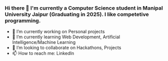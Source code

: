 ### Hi there 👋 I'm currently a Computer Science student in Manipal University Jaipur (Graduating in 2025). I like competetive programming.

- 🔭 I’m currently working on Personal projects
- 🌱 I’m currently learning Web Development, Artificial Intelligence/Machine Learning
- 👯 I’m looking to collaborate on Hackathons, Projects
- 📫 How to reach me: LinkedIn

<!--
**radheysharma/radheysharma** is a ✨ _special_ ✨ repository because its `README.md` (this file) appears on your GitHub profile.

Here are some ideas to get you started:
-->
